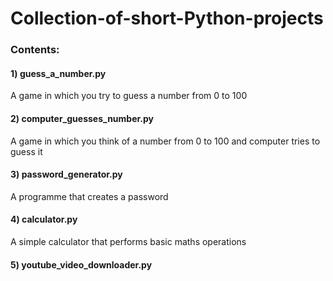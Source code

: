 # Collection-of-short-Python-projects

### Contents:
#### 1) guess_a_number.py
A game in which you try to guess a number from 0 to 100
#### 2) computer_guesses_number.py
A game in which you think of a number from 0 to 100 and computer tries to guess it
#### 3) password_generator.py
A programme that creates a password
#### 4) calculator.py
A simple calculator that performs basic maths operations
#### 5) youtube_video_downloader.py
